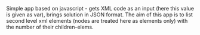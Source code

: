 Simple app based on javascript - gets XML code as an input (here this value is given as var), brings solution in JSON format. 
The aim of this app is to list second level xml elements (nodes are treated here as elements only) with the number of their children-elems.
